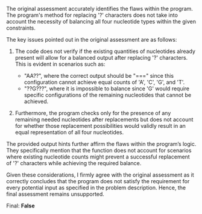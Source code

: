 The original assessment accurately identifies the flaws within the program. The program's method for replacing '?' characters does not take into account the necessity of balancing all four nucleotide types within the given constraints. 

The key issues pointed out in the original assessment are as follows:

1. The code does not verify if the existing quantities of nucleotides already present will allow for a balanced output after replacing '?' characters. This is evident in scenarios such as:
   - "AA??", where the correct output should be "===" since this configuration cannot achieve equal counts of 'A', 'C', 'G', and 'T'.
   - "??G???", where it is impossible to balance since 'G' would require specific configurations of the remaining nucleotides that cannot be achieved.

2. Furthermore, the program checks only for the presence of any remaining needed nucleotides after replacements but does not account for whether those replacement possibilities would validly result in an equal representation of all four nucleotides.

The provided output hints further affirm the flaws within the program’s logic. They specifically mention that the function does not account for scenarios where existing nucleotide counts might prevent a successful replacement of '?' characters while achieving the required balance.

Given these considerations, I firmly agree with the original assessment as it correctly concludes that the program does not satisfy the requirement for every potential input as specified in the problem description. Hence, the final assessment remains unsupported.

Final: **False**